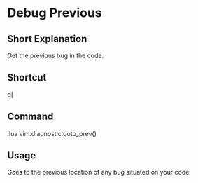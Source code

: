 # Debug Previous

## Short Explanation
Get the previous bug in the code.

## Shortcut
<leader>d[

## Command
:lua vim.diagnostic.goto_prev()

## Usage
Goes to the previous location of any bug situated on your code.
